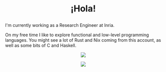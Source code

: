 
<h1>
  <p align="center">
    ¡Hola!
  </p>
</h1>

I'm currently working as a Research Engineer at Inria. 

On my free time I like to explore functional and low-level programming languages. You might see a lot of Rust and Nix coming from this account, as well as some bits of C and Haskell.

<p align="center">
  <img src="https://komarev.com/ghpvc/?username=viperML" />
</p>

<p align="center">  
  <img src="https://github-readme-stats.vercel.app/api?username=viperML&show_icons=true" />
</p>
